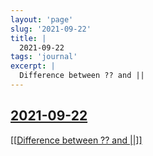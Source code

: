 ```yaml
---
layout: 'page'
slug: '2021-09-22'
title: |
  2021-09-22
tags: 'journal'
excerpt: |
  Difference between ?? and ||
---
```


<h2 class="text-3xl font-semibold mb-4"><a class="rounded-sm focus:outline-none focus:ring-2 focus:ring-offset-2 dark:focus:ring-offset-gray-900 dark:focus:ring-pink-400 focus:ring-pink-700" href="/journals/2021-09-22">2021-09-22</a></h2>

<div class="space-y-3">
<div class="element-block ml-0"><div class="flex-1"><a class="text-teal-700 dark:text-teal-400 rounded-sm group focus:outline-none focus:ring-2 focus:ring-offset-2 dark:focus:ring-offset-gray-900 dark:focus:ring-pink-400 focus:ring-pink-700" href="/pages/difference-between-??-and-||"><span class="text-gray-300 dark:text-gray-500 group-hover:text-teal-900">[[</span>Difference between ?? and ||<span class="text-gray-300 dark:text-gray-500 group-hover:text-teal-900">]]</span></a></div></div>
</div>


